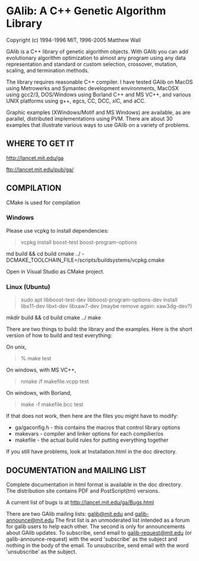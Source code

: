 # GAlib: A C++ Genetic Algorithm Library #
Copyright (c) 1994-1996 MIT, 1996-2005 Matthew Wall

GAlib is a C++ library of genetic algorithm objects.  With GAlib you can add 
evolutionary algorithm optimization to almost any program using any data 
representation and standard or custom selection, crossover, mutation, 
scaling, and termination methods.  

The library requires reasonable C++ compiler.  I have tested GAlib on MacOS
using Metrowerks and Symantec development environments, MacOSX using gcc2/3,
DOS/Windows using Borland C++ and MS VC++, and various UNIX platforms using 
g++, egcs, CC, DCC, xlC, and aCC.

Graphic examples (XWindows/Motif and MS Windows) are available, as are 
parallel, distributed implementations using PVM.  There are about 30 examples
that illustrate various ways to use GAlib on a variety of problems.

## WHERE TO GET IT ##

http://lancet.mit.edu/ga 

ftp://lancet.mit.edu/pub/ga/

## COMPILATION ##

CMake is used for compilation

### Windows ###

Please use vcpkg to install dependencies:
> vcpkg install boost-test boost-program-options

md build && cd build
cmake ../ -DCMAKE_TOOLCHAIN_FILE=<path to vcpkg>/scripts/buildsystems/vcpkg.cmake

Open in Visual Studio as CMake project.


### Linux (Ubuntu) ###

> sudo apt libboost-test-dev libboost-program-options-dev install libx11-dev libxt-dev libxaw7-dev 
(maybe remove again: xaw3dg-dev?)

mkdir build && cd build
cmake ../
make

There are two things to build: the library and the examples.  Here is the
short version of how to build and test everything:

On unix,

> % make test

On windows, with MS VC++,

> nmake /f makefile.vcpp test

On windows, with Borland,

> make -f makefile.bcc test

If that does not work, then here are the files you might have to modify:

- ga/gaconfig.h  - this contains the macros that control library options
- makevars       - compiler and linker options for each compilier/os
- makefile       - the actual build rules for putting everything together

If you still have problems, look at Installation.html in the doc directory.

## DOCUMENTATION and MAILING LIST  ##

Complete documentation in html format is available in the doc directory.  The 
distribution site contains PDF and PostScript(tm) versions.

A current list of bugs is at http://lancet.mit.edu/ga/Bugs.html

There are two GAlib mailing lists:  galib@mit.edu and galib-announce@mit.edu
The first list is an unmoderated list intended as a forum for galib users to
help each other.  The second is only for announcements about GAlib updates.
To subscribe, send email to galib-request@mit.edu (or galib-announce-request)
with the word 'subscribe' as the subject and nothing in the body of the email.
To unsubscribe, send email with the word 'unsubscribe' as the subject.
